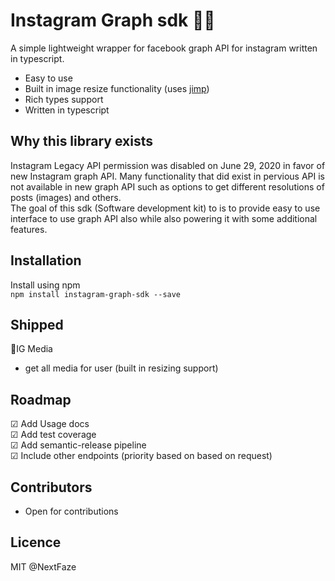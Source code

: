 # Instagram Graph sdk 🤳✨

A simple lightweight wrapper for facebook graph API for instagram written in typescript.

- Easy to use
- Built in image resize functionality (uses [jimp](https://www.npmjs.com/package/jimp))
- Rich types support
- Written in typescript

## Why this library exists

Instagram Legacy API permission was disabled on June 29, 2020 in favor of new Instagram graph API. Many functionality that did exist in pervious API is not available in new graph API such as options to get different resolutions of posts (images) and others. </br>
The goal of this sdk (Software development kit) to is to provide easy to use interface to use graph API also while also powering it with some additional features.

## Installation

Install using npm
</br >
`npm install instagram-graph-sdk --save`

## Shipped

🚀IG Media

- get all media for user (built in resizing support)

## Roadmap

☑ Add Usage docs </br>
☑ Add test coverage </br>
☑ Add semantic-release pipeline </br>
☑ Include other endpoints (priority based on based on request) </br>

## Contributors

- Open for contributions

## Licence

MIT @NextFaze
